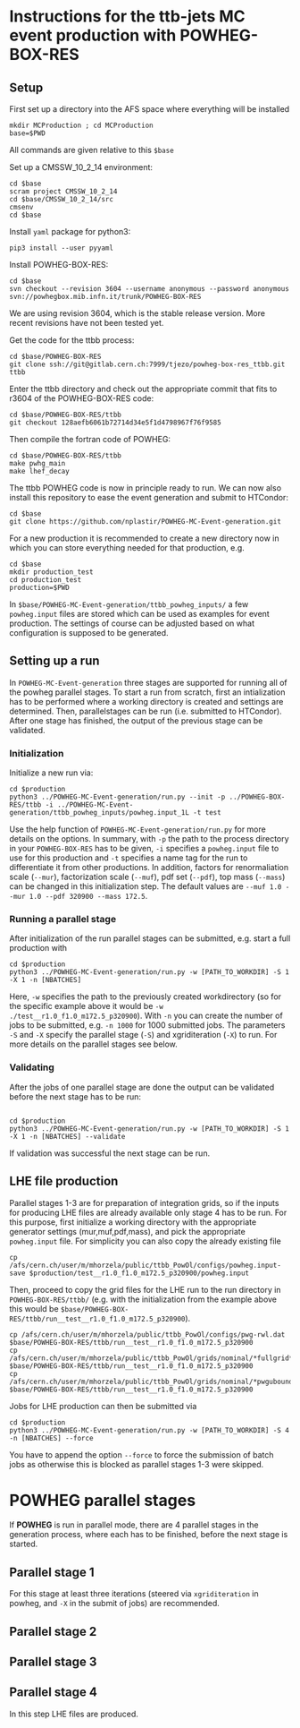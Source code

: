 # Instructions for the ttb-jets MC event production with POWHEG-BOX-RES

## Setup
First set up a directory into the AFS space where everything will be installed
```
mkdir MCProduction ; cd MCProduction
base=$PWD
```
All commands are given relative to this `$base`

Set up a CMSSW_10_2_14 environment:
```
cd $base
scram project CMSSW_10_2_14
cd $base/CMSSW_10_2_14/src
cmsenv
cd $base
```
Install `yaml` package for python3:
```
pip3 install --user pyyaml
```

Install POWHEG-BOX-RES:
```
cd $base
svn checkout --revision 3604 --username anonymous --password anonymous svn://powhegbox.mib.infn.it/trunk/POWHEG-BOX-RES
```
We are using revision 3604, which is the stable release version. More recent revisions have not been tested yet.

Get the code for the ttbb process:
```
cd $base/POWHEG-BOX-RES
git clone ssh://git@gitlab.cern.ch:7999/tjezo/powheg-box-res_ttbb.git ttbb
```
Enter the ttbb directory and check out the appropriate commit that fits to r3604 of the POWHEG-BOX-RES code:
```
cd $base/POWHEG-BOX-RES/ttbb
git checkout 128aefb6061b72714d34e5f1d4798967f76f9585
```
Then compile the fortran code of POWHEG:
```
cd $base/POWHEG-BOX-RES/ttbb
make pwhg_main
make lhef_decay
```

The ttbb POWHEG code is now in principle ready to run. We can now also install this repository to ease the event generation and submit to HTCondor:
```
cd $base
git clone https://github.com/nplastir/POWHEG-MC-Event-generation.git
```

For a new production it is recommended to create a new directory now in which you can store everything needed for that production, e.g.
```
cd $base
mkdir production_test
cd production_test
production=$PWD
```

In `$base/POWHEG-MC-Event-generation/ttbb_powheg_inputs/` a few `powheg.input` files are stored which can be used as examples for event production. The settings of course can be adjusted based on what configuration is supposed to be generated.

## Setting up a run

In `POWHEG-MC-Event-generation` three stages are supported for running all of the powheg parallel stages. 
To start a run from scratch, first an intialization has to be performed where a working directory is created and settings are determined.
Then, parallelstages can be run (i.e. submitted to HTCondor).
After one stage has finished, the output of the previous stage can be validated.

### Initialization

Initialize a new run via:
```
cd $production
python3 ../POWHEG-MC-Event-generation/run.py --init -p ../POWHEG-BOX-RES/ttbb -i ../POWHEG-MC-Event-generation/ttbb_powheg_inputs/powheg.input_1L -t test
```
Use the help function of `POWHEG-MC-Event-generation/run.py` for more details on the options.
In summary, with `-p` the path to the process directory in your `POWHEG-BOX-RES` has to be given, `-i` specifies a `powheg.input` file to use for this production and `-t` specifies a name tag for the run to differentiate it from other productions.
In addition, factors for renormaliation scale (`--mur`), factorization scale (`--muf`), pdf set (`--pdf`), top mass (`--mass`) can be changed in this initialization step. The default values are `--muf 1.0 --mur 1.0 --pdf 320900 --mass 172.5`.

### Running a parallel stage

After initialization of the run parallel stages can be submitted, e.g. start a full production with
```
cd $production
python3 ../POWHEG-MC-Event-generation/run.py -w [PATH_TO_WORKDIR] -S 1 -X 1 -n [NBATCHES]
```
Here, `-w` specifies the path to the previously created workdirectory (so for the specific example above it would be `-w ./test__r1.0_f1.0_m172.5_p320900`). With `-n` you can create the number of jobs to be submitted, e.g. `-n 1000` for 1000 submitted jobs.
The parameters `-S` and `-X` specify the parallel stage (`-S`) and xgriditeration (`-X`) to run. For more details on the parallel stages see below.

### Validating

After the jobs of one parallel stage are done the output can be validated before the next stage has to be run:
```

cd $production
python3 ../POWHEG-MC-Event-generation/run.py -w [PATH_TO_WORKDIR] -S 1 -X 1 -n [NBATCHES] --validate
```
If validation was successful the next stage can be run.


## LHE file production

Parallel stages 1-3 are for preparation of integration grids, so if the inputs for producing LHE files are already available only stage 4 has to be run.
For this purpose, first initialize a working directory with the appropriate generator settings (mur,muf,pdf,mass), and pick the appropriate `powheg.input` file. For simplicity you can also copy the already existing file
```
cp /afs/cern.ch/user/m/mhorzela/public/ttbb_PowOl/configs/powheg.input-save $production/test__r1.0_f1.0_m172.5_p320900/powheg.input
```
Then, proceed to copy the grid files for the LHE run to the run directory in `POWHEG-BOX-RES/ttbb/` (e.g. with the initialization from the example above this would be `$base/POWHEG-BOX-RES/ttbb/run__test__r1.0_f1.0_m172.5_p320900`).
```
cp /afs/cern.ch/user/m/mhorzela/public/ttbb_PowOl/configs/pwg-rwl.dat $base/POWHEG-BOX-RES/ttbb/run__test__r1.0_f1.0_m172.5_p320900
cp /afs/cern.ch/user/m/mhorzela/public/ttbb_PowOl/grids/nominal/*fullgrid* $base/POWHEG-BOX-RES/ttbb/run__test__r1.0_f1.0_m172.5_p320900
cp /afs/cern.ch/user/m/mhorzela/public/ttbb_PowOl/grids/nominal/*pwgubound* $base/POWHEG-BOX-RES/ttbb/run__test__r1.0_f1.0_m172.5_p320900
```
Jobs for LHE production can then be submitted via
```
cd $production
python3 ../POWHEG-MC-Event-generation/run.py -w [PATH_TO_WORKDIR] -S 4 -n [NBATCHES] --force
```
You have to append the option `--force` to force the submission of batch jobs as otherwise this is blocked as parallel stages 1-3 were skipped.

# POWHEG parallel stages
If **POWHEG** is run in parallel mode, there are 4 parallel stages in the generation process, where each has to be finished, before the next stage is started.

## Parallel stage 1
For this stage at least three iterations (steered via `xgriditeration` in powheg, and `-X` in the submit of jobs) are recommended.

## Parallel stage 2

## Parallel stage 3

## Parallel stage 4
In this step LHE files are produced.
